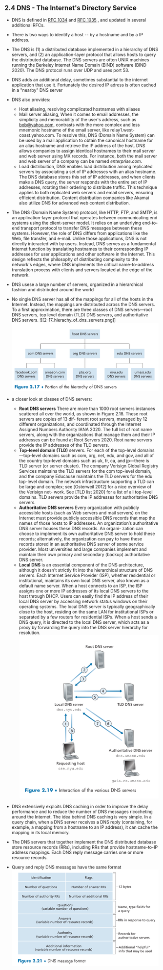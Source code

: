 ## 2.4 DNS - The Internet's Directory Service
- DNS is defined in [RFC 1034](https://datatracker.ietf.org/doc/html/rfc1034) and [RFC 1035](https://datatracker.ietf.org/doc/html/rfc1035) , and updated in several additional RFCs.
- There is two ways to identify a host -- by a hostname and by a IP address.
- The DNS is (1) a distributed database implemented in a hierarchy of DNS servers, and (2) an application-layer protocol that allows hosts to query the distributed database. The DNS servers are often UNIX machines running the Berkeley Internet Name Domain (BIND) software (BIND 2020). The DNS protocol runs over UDP and uses port 53.
- DNS adds an additional delay, sometimes substantial to the internet application that use it. Fortunately the desired IP adress is often cached in a "nearby" DNS server
- DNS also provides: 
	- Host aliasing, resolving complicated hostnames with aliases
	- Mail server aliasing, When it comes to email addresses, the simplicity and memorability of the user's address, such as [bob@yahoo.com](mailto:bob@yahoo.com), contrasts with the more complex and less mnemonic hostname of the email server, like relay1.west-coast.yahoo.com. To resolve this, DNS (Domain Name System) can be used by a mail application to obtain the canonical hostname for an alias hostname and retrieve the IP address of the host. DNS allows companies to assign identical hostnames to their mail server and web server using MX records. For instance, both the mail server and web server of a company can be named *enterprise.com*.
	- Load distribuition, DNS enables load distribution among replicated servers by associating a set of IP addresses with an alias hostname. The DNS database stores this set of IP addresses, and when clients make a DNS query, the server responds with the entire set of IP addresses, rotating their ordering to distribute traffic. This technique applies to both replicated web servers and email servers, ensuring efficient distribution. Content distribution companies like Akamai also utilize DNS for advanced web content distribution.
- The DNS (Domain Name System) protocol, like HTTP, FTP, and SMTP, is an application-layer protocol that operates between communicating end systems using the client-server model. It relies on an underlying end-to-end transport protocol to transfer DNS messages between these systems. However, the role of DNS differs from applications like the Web, file transfer, and e-mail. Unlike those applications, DNS is not directly interacted with by users. Instead, DNS serves as a fundamental Internet function by translating hostnames to their corresponding IP addresses for user applications and other software in the Internet. This design reflects the philosophy of distributing complexity to the network's edges, where DNS implements the critical name-to-address translation process with clients and servers located at the edge of the network.
- DNS usese a large number of servers, organized in a hierarchical fashion and distributed around the world
- No single DNS server has all of the mappings for all of the hosts in the Internet. Instead, the mappings are distributed across the DNS servers. To a first approximation, there are three classes of DNS servers—root DNS servers, top level domain (TLD) DNS servers, and authoritative DNS servers.
	![[2-17_hierachy_of_dns_servers.png]]
    ![image](./media/2-17_hierachy_of_dns_servers.png)
 
 - a closer look at classes of DNS servers:
	 - **Root DNS servers** There are more than 1000 root servers instances scattered all over the world, as shown in Figure 2.18. These root servers are copies of 13 dif- ferent root servers, managed by 12 different organizations, and coordinated through the Internet Assigned Numbers Authority IANA 2020. The full list of root name servers, along with the organizations that manage them and their IP addresses can be found at Root Servers 2020. Root name servers provide the IP addresses of the TLD servers.
	 - **Top-level domain (TLD)** servers. For each of the top-level domains—top-level domains such as com, org, net, edu, and gov, and all of the country top-level domains such as uk, fr, ca, and jp—there is TLD server (or server cluster). The company Verisign Global Registry Services maintains the TLD servers for the com top-level domain, and the company Educause maintains the TLD servers for the edu top-level domain. The network infrastructure supporting a TLD can be large and complex; see [Osterweil 2012] for a nice overview of the Verisign net- work. See [TLD list 2020] for a list of all top-level domains. TLD servers provide the IP addresses for authoritative DNS servers.
	 - **Authoritative DNS servers** Every organization with publicly accessible hosts (such as Web servers and mail servers) on the Internet must provide publicly accessible DNS records that map the names of those hosts to IP addresses. An organization’s authoritative DNS server houses these DNS records. An organi- zation can choose to implement its own authoritative DNS server to hold these records; alternatively, the organization can pay to have these records stored in an authoritative DNS server of some service provider. Most universities and large companies implement and maintain their own primary and secondary (backup) authoritative DNS server.
	 - **Local DNS** is an essential component of the DNS architecture, although it doesn't strictly fit into the hierarchical structure of DNS servers. Each Internet Service Provider (ISP), whether residential or institutional, maintains its own local DNS server, also known as a default name server. When a host connects to an ISP, the ISP assigns one or more IP addresses of its local DNS servers to the host through DHCP. Users can easily find the IP address of their local DNS server by accessing network status windows on their operating systems. The local DNS server is typically geographically close to the host, residing on the same LAN for institutional ISPs or separated by a few routers for residential ISPs. When a host sends a DNS query, it is directed to the local DNS server, which acts as a proxy by forwarding the query into the DNS server hierarchy for resolution.
        ![image](./media/2-19_DNS_interaction.png)
  
  - DNS extensively exploits DNS caching in order to improve the delay performance and to reduce the number of DNS messages ricocheting around the Internet. The idea behind DNS caching is very simple. In a query chain, when a DNS server receives a DNS reply (containing, for example, a mapping from a hostname to an IP address), it can cache the mapping in its local memory.
  - The DNS servers that together implement the DNS distributed database store resource records (RRs), including RRs that provide hostname-to-IP address mappings. Each DNS reply message carries one or more resource records.
  - Query and reply DNS messages have the same format
      ![image](./media/2-21_DNS_message_format.png)
